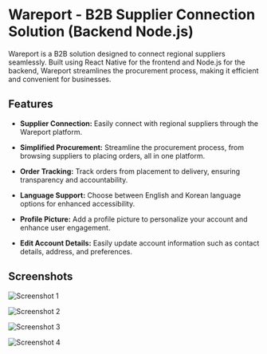 # Wareport - B2B Supplier Connection Solution (Backend Node.js)

Wareport is a B2B solution designed to connect regional suppliers seamlessly. Built using React Native for the frontend and Node.js for the backend, Wareport streamlines the procurement process, making it efficient and convenient for businesses.

## Features

- **Supplier Connection:** Easily connect with regional suppliers through the Wareport platform.
  
- **Simplified Procurement:** Streamline the procurement process, from browsing suppliers to placing orders, all in one platform.

- **Order Tracking:** Track orders from placement to delivery, ensuring transparency and accountability.

- **Language Support:** Choose between English and Korean language options for enhanced accessibility.

- **Profile Picture:** Add a profile picture to personalize your account and enhance user engagement.

- **Edit Account Details:** Easily update account information such as contact details, address, and preferences.

## Screenshots

![Screenshot 1](screenshot1.png)


![Screenshot 2](screenshot2.png)


![Screenshot 3](screenshot3.png)


![Screenshot 4](screenshot4.png)


